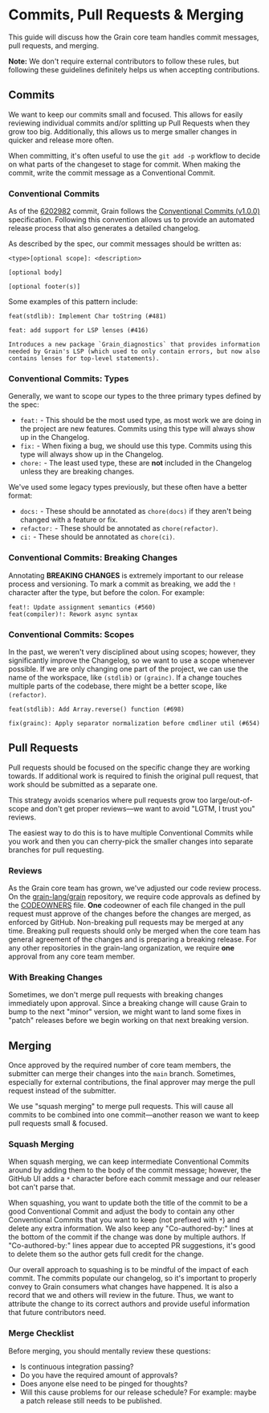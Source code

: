 # Commits, Pull Requests & Merging

This guide will discuss how the Grain core team handles commit messages, pull requests, and merging.

**Note:** We don't require external contributors to follow these rules, but following these guidelines definitely helps us when accepting contributions.

## Commits

We want to keep our commits small and focused. This allows for easily reviewing individual commits and/or splitting up Pull Requests when they grow too big. Additionally, this allows us to merge smaller changes in quicker and release more often.

When committing, it's often useful to use the `git add -p` workflow to decide on what parts of the changeset to stage for commit. When making the commit, write the commit message as a Conventional Commit.

### Conventional Commits

As of the [6202982](https://github.com/grain-lang/grain/commit/620298225faf35265e7285fe3d4d2c8dee72dba3) commit, Grain follows the [Conventional Commits (v1.0.0)](https://www.conventionalcommits.org/en/v1.0.0/) specification. Following this convention allows us to provide an automated release process that also generates a detailed changelog.

As described by the spec, our commit messages should be written as:

```
<type>[optional scope]: <description>

[optional body]

[optional footer(s)]
```

Some examples of this pattern include:

```
feat(stdlib): Implement Char toString (#481)
```

```
feat: add support for LSP lenses (#416)

Introduces a new package `Grain_diagnostics` that provides information needed by Grain's LSP (which used to only contain errors, but now also contains lenses for top-level statements).
```

### Conventional Commits: Types

Generally, we want to scope our types to the three primary types defined by the spec:

- `feat:` - This should be the most used type, as most work we are doing in the project are new features. Commits using this type will always show up in the Changelog.
- `fix:` - When fixing a bug, we should use this type. Commits using this type will always show up in the Changelog.
- `chore:` - The least used type, these are **not** included in the Changelog unless they are breaking changes.

We've used some legacy types previously, but these often have a better format:

- `docs:` - These should be annotated as `chore(docs)` if they aren't being changed with a feature or fix.
- `refactor:` - These should be annotated as `chore(refactor)`.
- `ci:` - These should be annotated as `chore(ci)`.

### Conventional Commits: Breaking Changes

Annotating **BREAKING CHANGES** is extremely important to our release process and versioning. To mark a commit as breaking, we add the `!` character after the type, but before the colon. For example:

```
feat!: Update assignment semantics (#560)
feat(compiler)!: Rework async syntax
```

### Conventional Commits: Scopes

In the past, we weren't very disciplined about using scopes; however, they significantly improve the Changelog, so we want to use a scope whenever possible. If we are only changing one part of the project, we can use the name of the workspace, like `(stdlib)` or `(grainc)`. If a change touches multiple parts of the codebase, there might be a better scope, like `(refactor)`.

```
feat(stdlib): Add Array.reverse() function (#698)
```

```
fix(grainc): Apply separator normalization before cmdliner util (#654)
```

## Pull Requests

Pull requests should be focused on the specific change they are working towards. If additional work is required to finish the original pull request, that work should be submitted as a separate one.

This strategy avoids scenarios where pull requests grow too large/out-of-scope and don't get proper reviews—we want to avoid "LGTM, I trust you" reviews.

The easiest way to do this is to have multiple Conventional Commits while you work and then you can cherry-pick the smaller changes into separate branches for pull requesting.

### Reviews

As the Grain core team has grown, we've adjusted our code review process. On the [grain-lang/grain](https://github.com/grain-lang/grain) repository, we require code approvals as defined by the [CODEOWNERS](/.github/CODEOWNERS) file. **One** codeowner of each file changed in the pull request must approve of the changes before the changes are merged, as enforced by GitHub. Non-breaking pull requests may be merged at any time. Breaking pull requests should only be merged when the core team has general agreement of the changes and is preparing a breaking release. For any other repositories in the grain-lang organization, we require **one** approval from any core team member.

### With Breaking Changes

Sometimes, we don't merge pull requests with breaking changes immediately upon approval. Since a breaking change will cause Grain to bump to the next "minor" version, we might want to land some fixes in "patch" releases before we begin working on that next breaking version.

## Merging

Once approved by the required number of core team members, the submitter can merge their changes into the `main` branch. Sometimes, especially for external contributions, the final approver may merge the pull request instead of the submitter.

We use "squash merging" to merge pull requests. This will cause all commits to be combined into one commit—another reason we want to keep pull requests small & focused.

### Squash Merging

When squash merging, we can keep intermediate Conventional Commits around by adding them to the body of the commit message; however, the GitHub UI adds a `*` character before each commit message and our releaser bot can't parse that.

When squashing, you want to update both the title of the commit to be a good Conventional Commit and adjust the body to contain any other Conventional Commits that you want to keep (not prefixed with `*`) and delete any extra information. We also keep any "Co-authored-by:" lines at the bottom of the commit if the change was done by multiple authors. If "Co-authored-by:" lines appear due to accepted PR suggestions, it's good to delete them so the author gets full credit for the change.

Our overall approach to squashing is to be mindful of the impact of each commit. The commits populate our changelog, so it's important to properly convey to Grain consumers what changes have happened. It is also a record that we and others will review in the future. Thus, we want to attribute the change to its correct authors and provide useful information that future contributors need.

### Merge Checklist

Before merging, you should mentally review these questions:

- Is continuous integration passing?
- Do you have the required amount of approvals?
- Does anyone else need to be pinged for thoughts?
- Will this cause problems for our release schedule? For example: maybe a patch release still needs to be published.
